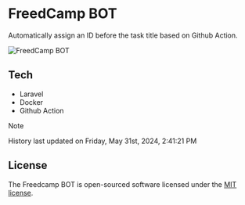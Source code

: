 # FreedCamp BOT

Automatically assign an ID before the task title based on Github Action.

![FreedCamp BOT](https://repository-images.githubusercontent.com/737932867/7d34798b-2680-471c-b089-a78a718d3d6a)

## Tech

- Laravel
- Docker
- Github Action

> [!NOTE]  
> History last updated on Friday, May 31st, 2024, 2:41:21 PM

## License

The Freedcamp BOT is open-sourced software licensed under the [MIT license](https://opensource.org/licenses/MIT).
